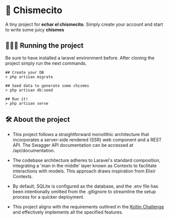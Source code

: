 # 🤫 Chismecito 

A tiny project for **echar el chismecito**. Simply create your account and start to write some juicy **chismes**

## 🧑🏻‍💻 Running the project
Be sure to have installed a laravel environment before.
After cloning the project simply run the next commands. 

```shell
## Create your DB
> php artisan migrate

## Seed data to generate some chismes
> php artisan db:seed

## Run it!
> php artisan serve
```

## 🛠️ About the project
-  This project follows a straightforward monolithic architecture that incorporates a server-side rendered (SSR) web component and a REST API. The Swagger API documentation can be accessed at /api/documentation.

- The codebase architecture adheres to Laravel's standard composition, integrating a 'man in the middle' layer known as Contexts to facilitate interactions with models. This approach draws inspiration from Elixir Contexts.

- By default, SQLite is configured as the database, and the .env file has been intentionally omitted from the .gitignore to streamline the setup process for a quicker deployment.

- This project aligns with the requirements outlined in the [Koltin Challenge](https://github.com/Koltin-Dev/php-laravel-challenge) and effectively implements all the specified features.

